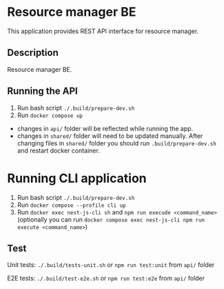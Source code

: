 # Resource manager BE

This application provides REST API interface for resource manager.

## Description

Resource manager BE.

## Running the API

1. Run bash script `./.build/prepare-dev.sh`
2. Run `docker compose up`

* changes in `api/` folder will be reflected while running the app.
* changes in `shared/` folder will need to be updated manually. After changing files in `shared/` folder you should run `.build/prepare-dev.sh` and restart docker container.

# Running CLI application
1. Run bash script `./.build/prepare-dev.sh`
2. Run `docker compose --profile cli up`
3. Run `docker exec nest-js-cli sh` and `npm run execude <command_name>` (optionally you can run `docker compose exec nest-js-cli npm run execute <command_name>`)

## Test

Unit tests: `./.build/tests-unit.sh` or `npm run test:unit` from `api/` folder

E2E tests: `./.build/test-e2e.sh` or `npm run test:e2e` from `api/` folder
